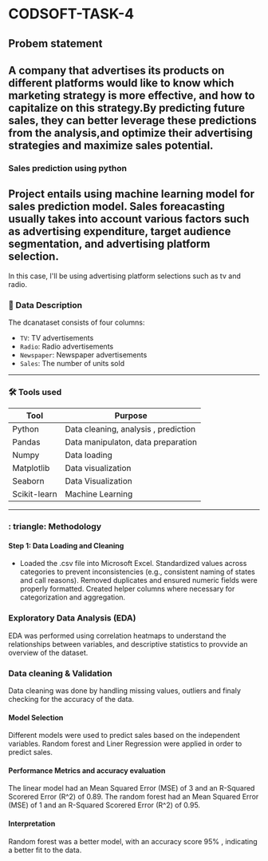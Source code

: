 # CODSOFT-TASK-4
## Probem statement
A company that advertises its products on different platforms would like to know which marketing strategy is more effective, and how to capitalize on this strategy.By predicting future sales, they can better leverage these predictions from the analysis,and  optimize their advertising strategies and maximize sales potential.
---
### Sales prediction using python
Project entails using machine learning model for sales prediction  model.
Sales foreacasting usually takes into account various factors such as advertising expenditure, target audience segmentation, and advertising platform selection. 
---
In this case, I'll be using advertising platform selections such as tv and radio.
### :scroll: Data Description
The dcanataset consists of four columns:
- `TV`:  TV advertisements
- `Radio`:  Radio advertisements
- `Newspaper`:  Newspaper advertisements
- `Sales`: The number of units sold
---
### :hammer_and_wrench: Tools used
| Tool | Purpose |
|----------|----------|
| Python    | Data cleaning, analysis , prediction |
| Pandas    | Data manipulaton, data preparation |
| Numpy     | Data loading |           
|Matplotlib | Data visualization |
|Seaborn    |  Data Visualization|
|Scikit-learn| Machine Learning |
 ---
### : triangle: Methodology
#### Step 1: Data Loading and Cleaning 
- Loaded the .csv file into Microsoft Excel.
Standardized values across categories to prevent inconsistencies (e.g., consistent naming of states and call reasons).
Removed duplicates and ensured numeric fields were properly formatted.
Created helper columns where necessary for categorization and aggregation.
### Exploratory Data Analysis (EDA)
EDA was performed using  correlation heatmaps to understand the relationships between variables, and descriptive statistics to provvide an overview of the dataset.
### Data cleaning & Validation
 Data cleaning was done by handling missing values, outliers and finaly checking for the accuracy of the data.
 #### Model Selection
Different models were used to predict sales based on the independent variables.
Random forest and Liner Regression were applied in order to predict sales.
#### Performance Metrics and accuracy evaluation 
The linear model had an  Mean Squared Error (MSE) of 3   and an R-Squared Scorered Error (R^2) of 0.89.
The random forest had an  Mean Squared Error (MSE) of 1   and an R-Squared Scorered Error (R^2) of 0.95.
#### Interpretation 
Random forest was a better model, with   an accuracy score 95% , indicating a better fit to the data. 


